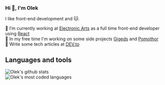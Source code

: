 ### Hi 👋, I'm Olek

I like front-end development and 🐱.

🔭 I’m currently working at [Electronic Arts](https://www.ea.com/) as a full time front-end developer using [React](https://reactjs.org)  
🌱 In my free time I'm working on some side projects [Gigeds](http://www.gigeds.live) and [Pomothor](https://pomothor-f46c3.firebaseapp.com)  
📝 Write some tech articles at [DEV.to](https://dev.to/ozaytsev86)  

## Languages and tools

![Olek's github stats](https://github-readme-stats.vercel.app/api?username=ozaytsev86&hide=contribs,prs&count_private=true&show_icons=true)  
![Olek's most coded languages](https://github-readme-stats.vercel.app/api/top-langs/?username=ozaytsev86)
